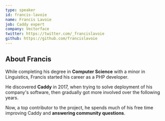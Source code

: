 ```yaml
---
type: speaker
id: francis-lavoie
name: Francis Lavoie
job: Caddy expert
company: Vectorface
twitter: https://twitter.com/_francislavoie
github: https://github.com/francislavoie
---
```


## About Francis

While completing his degree in **Computer Science** with a minor in Linguistics, Francis started his career as a PHP developer.

He discovered **Caddy** in 2017, when trying to solve deployment of his company's software, then gradually got more involved over the following years.

Now, a top contributor to the project, he spends much of his free time improving Caddy and **answering community questions**.

